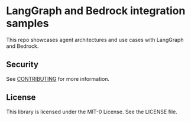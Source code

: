 # LangGraph and Bedrock integration samples

This repo showcases agent architectures and use cases with LangGraph and Bedrock.

## Security

See [CONTRIBUTING](CONTRIBUTING.md#security-issue-notifications) for more information.

## License

This library is licensed under the MIT-0 License. See the LICENSE file.

